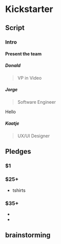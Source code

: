 # Kickstarter


## Script
### Intro

#### Present the team

##### Donald
> VP in Video

##### Jorge
> Software Engineer

Hello

##### Kaatje
> UX/UI Designer


## Pledges
### $1

### $25+
- tshirts

### $35+
- 

- 

## brainstorming

